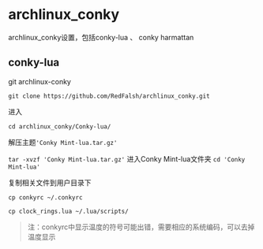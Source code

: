 # archlinux_conky
archlinux_conky设置，包括conky-lua 、 conky harmattan

## conky-lua
git archlinux-conky

`git clone https://github.com/RedFalsh/archlinux_conky.git`

进入

`cd archlinux_conky/Conky-lua/`

解压主题`'Conky Mint-lua.tar.gz'`

`tar -xvzf 'Conky Mint-lua.tar.gz'`
进入Conky Mint-lua文件夹
`cd 'Conky Mint-lua'`

复制相关文件到用户目录下

`cp conkyrc ~/.conkyrc`

`cp clock_rings.lua ~/.lua/scripts/`

> 注：conkyrc中显示温度的符号可能出错，需要相应的系统编码，可以去掉温度显示
